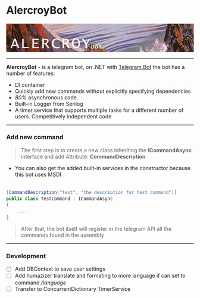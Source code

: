 # AlercroyBot

![Banner](Repository/banner.png)

---

**AlercroyBot** - is a telegram bot, on .NET with [Telegram.Bot](https://github.com/TelegramBots/Telegram.Bot) 
the bot has a number of features: 

- DI container
- Quickly add new commands without explicitly specifying dependencies
- _80%_ asynchronous code.
- Built-in Logger from Serilog
- A timer service that supports multiple tasks for a different number of users. Competitively independent code

---

### Add new command

> The first step is to create a new class inheriting the **ICommandAsync** interface and 
add Attribute: **CommandDescription**

- You can also get the added built-in services in the constructor because this bot uses MSDI

```csharp

[CommandDescription("test", "the description for test command")]
public class TestCommand : ICommandAsync 
{
    ....
}
```

> After that, the bot itself will register in the telegram API all the commands found in the assembly

---

### Development

 - [ ] Add DBContext to save user settings
 - [ ] Add humazizer translate and formating to more language if can set to command */language*
 - [ ] Transfer to ConcurrentDictionary TimerService